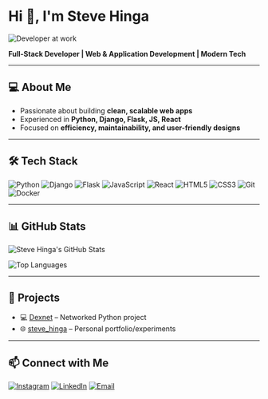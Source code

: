 # Hi 👋, I'm Steve Hinga
![Developer at work](https://media.giphy.com/media/26xBMu5kjwZ02oR0U/giphy.gif)

**Full-Stack Developer | Web & Application Development | Modern Tech**

---

## 💻 About Me
- Passionate about building **clean, scalable web apps**  
- Experienced in **Python, Django, Flask, JS, React**  
- Focused on **efficiency, maintainability, and user-friendly designs**

---

## 🛠️ Tech Stack

![Python](https://img.shields.io/badge/Python-3776AB?style=for-the-badge&logo=python&logoColor=white)
![Django](https://img.shields.io/badge/Django-092E20?style=for-the-badge&logo=django&logoColor=white)
![Flask](https://img.shields.io/badge/Flask-000000?style=for-the-badge&logo=flask&logoColor=white)
![JavaScript](https://img.shields.io/badge/JavaScript-F7DF1E?style=for-the-badge&logo=javascript&logoColor=black)
![React](https://img.shields.io/badge/React-61DAFB?style=for-the-badge&logo=react&logoColor=black)
![HTML5](https://img.shields.io/badge/HTML5-E34F26?style=for-the-badge&logo=html5&logoColor=white)
![CSS3](https://img.shields.io/badge/CSS3-1572B6?style=for-the-badge&logo=css3&logoColor=white)
![Git](https://img.shields.io/badge/Git-F05032?style=for-the-badge&logo=git&logoColor=white)
![Docker](https://img.shields.io/badge/Docker-2496ED?style=for-the-badge&logo=docker&logoColor=white)

---

## 📊 GitHub Stats
![Steve Hinga's GitHub Stats](https://github-readme-stats.vercel.app/api?username=stevehinga&show_icons=true&theme=radical&hide_border=true)  

![Top Languages](https://github-readme-stats.vercel.app/api/top-langs/?username=stevehinga&layout=compact&theme=radical&hide_border=true)

---

## 🚀 Projects
- 💻 [Dexnet](https://github.com/stevehinga/Dexnet) – Networked Python project  
- 🌐 [steve_hinga](https://github.com/stevehinga/steve_hinga) – Personal portfolio/experiments  


---

## 📫 Connect with Me
[![Instagram](https://img.shields.io/badge/Instagram-E4405F?style=for-the-badge&logo=instagram&logoColor=white)](https://www.instagram.com/kamaaslife?igsh=eHcxc3M2YXZiODRp)
[![LinkedIn](https://img.shields.io/badge/LinkedIn-0A66C2?style=for-the-badge&logo=linkedin&logoColor=white)](https://www.linkedin.com/in/stevehinga)
[![Email](https://img.shields.io/badge/Email-D14836?style=for-the-badge&logo=gmail&logoColor=white)](mailto:youremail@example.com)

